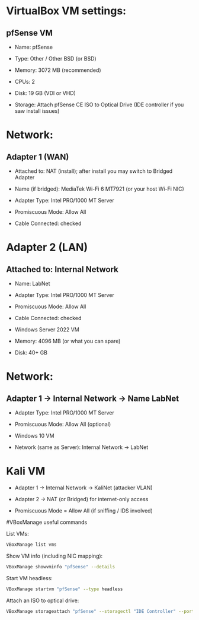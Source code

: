 # VirtualBox VM settings:
## pfSense VM

- Name: pfSense

- Type: Other / Other BSD (or BSD)

- Memory: 3072 MB (recommended)

- CPUs: 2

- Disk: 19 GB (VDI or VHD)

- Storage: Attach pfSense CE ISO to Optical Drive (IDE controller if you saw install issues)
  

# Network:

## Adapter 1 (WAN)

- Attached to: NAT (install); after install you may switch to Bridged Adapter

- Name (if bridged): MediaTek Wi-Fi 6 MT7921 (or your host Wi-Fi NIC)

- Adapter Type: Intel PRO/1000 MT Server

- Promiscuous Mode: Allow All

- Cable Connected: checked

  

# Adapter 2 (LAN)

## Attached to: Internal Network

- Name: LabNet

- Adapter Type: Intel PRO/1000 MT Server

- Promiscuous Mode: Allow All

- Cable Connected: checked

- Windows Server 2022 VM

- Memory: 4096 MB (or what you can spare)

- Disk: 40+ GB



# Network:

## Adapter 1 → Internal Network → Name LabNet

- Adapter Type: Intel PRO/1000 MT Server

- Promiscuous Mode: Allow All (optional)

- Windows 10 VM

- Network (same as Server): Internal Network → LabNet


# Kali VM

- Adapter 1 → Internal Network → KaliNet (attacker VLAN)

- Adapter 2 → NAT (or Bridged) for internet-only access

- Promiscuous Mode = Allow All (if sniffing / IDS involved)

#VBoxManage useful commands

List VMs:
```bash
VBoxManage list vms
```

Show VM info (including NIC mapping):
```bash
VBoxManage showvminfo "pfSense" --details
```

Start VM headless:
```bash
VBoxManage startvm "pfSense" --type headless
```

Attach an ISO to optical drive:
```bash
VBoxManage storageattach "pfSense" --storagectl "IDE Controller" --port 0 --device 0 --type dvddrive --medium /path/to/pfSense-CE.iso
```
